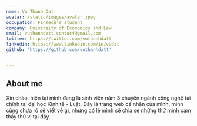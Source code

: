 ```yaml
---
name: Vu Thanh Dat
avatar: /static/images/avatar.jpeg
occupation: FinTech's student
company: University of Economics and Law 
email: vuthanhdatt.contact@gmail.com
twitter: https://twitter.com/vuthanhdatt
linkedin: https://www.linkedin.com/in/vudat
github: 'https://github.com/vuthanhdatt'


---
```


## About me
Xin chào, hiện tại mình đang là sinh viên năm 3 chuyên ngành công nghệ tài chính tại đại học Kinh tế - Luật.
Đây là trang web cá nhân của mình, mình cũng chưa rõ sẽ viết về gì, nhưng có lẽ mình sẽ chia sẻ những thứ mình cảm thấy thú vị tại đây. 

